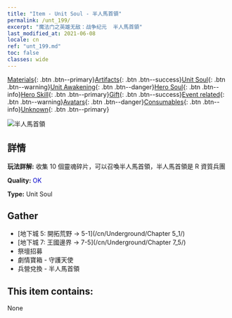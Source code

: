 ```yaml
---
title: "Item - Unit Soul - 半人馬首領"
permalink: /unt_199/
excerpt: "魔法门之英雄无敌：战争纪元  半人馬首領"
last_modified_at: 2021-06-08
locale: cn
ref: "unt_199.md"
toc: false
classes: wide
---
```

 [Materials](/ItemsCN/){: .btn .btn--primary}[Artifacts](/ItemsCN/Artifacts/){: .btn .btn--success}[Unit Soul](/ItemsCN/UnitSoul/){: .btn .btn--warning}[Unit Awakening](/ItemsCN/UnitAwakening/){: .btn .btn--danger}[Hero Soul](/ItemsCN/HeroSoul/){: .btn .btn--info}[Hero Skill](/ItemsCN/HeroSkill/){: .btn .btn--primary}[Gift](/ItemsCN/Gift/){: .btn .btn--success}[Event related](/ItemsCN/Events/){: .btn .btn--warning}[Avatars](/ItemsCN/Avatars/){: .btn .btn--danger}[Consumables](/ItemsCN/Consumables/){: .btn .btn--info}[Unknown](/ItemsCN/Unknown/){: .btn .btn--primary}

 ![半人馬首領](/images/u/ti_banrenma.jpg)

## 詳情
 **玩法詳解:** 收集 10 個靈魂碎片，可以召喚半人馬首領，半人馬首領是 R 資質兵團

 **Quality:** <span style="color: #0000CD">OK</span>

 **Type:** Unit Soul

## Gather

*    [地下城 5: 開拓荒野 -> 5-1](/cn/Underground/Chapter 5_1/) 
*    [地下城 7: 王國邊界 -> 7-5](/cn/Underground/Chapter 7_5/) 
*    祭壇招募 
*    劇情寶箱 - 守護天使 
*    兵營兌換 - 半人馬首領 

## This item contains:

  None

